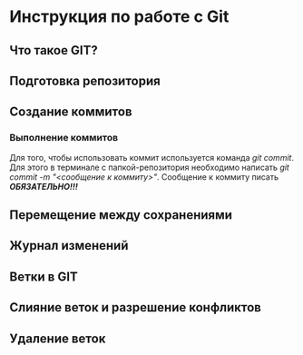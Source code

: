 # Инструкция по работе с Git

## Что такое GIT?

## Подготовка репозитория

## Создание коммитов

### Выполнение коммитов
Для того, чтобы использовать коммит используется команда *git commit*. Для этого в терминале с папкой-репозитория необходимо написать *git commit -m "<сообщение к коммиту>"*. Сообщение к коммиту писать ***ОБЯЗАТЕЛЬНО!!!***

## Перемещение между сохранениями

## Журнал изменений

## Ветки в  GIT

## Слияние веток и разрешение конфликтов

## Удаление веток